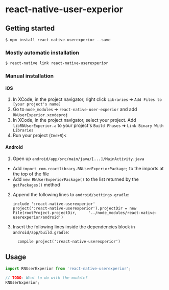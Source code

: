 
# react-native-user-experior

## Getting started

`$ npm install react-native-userexperior --save`

### Mostly automatic installation

`$ react-native link react-native-userexperior`

### Manual installation

#### iOS

1. In XCode, in the project navigator, right click `Libraries` ➜ `Add Files to [your project's name]`
2. Go to `node_modules` ➜ `react-native-user-experior` and add `RNUserExperior.xcodeproj`
3. In XCode, in the project navigator, select your project. Add `libRNUserExperior.a` to your project's `Build Phases` ➜ `Link Binary With Libraries`
4. Run your project (`Cmd+R`)<

#### Android

1. Open up `android/app/src/main/java/[...]/MainActivity.java`
  - Add `import com.reactlibrary.RNUserExperiorPackage;` to the imports at the top of the file
  - Add `new RNUserExperiorPackage()` to the list returned by the `getPackages()` method
2. Append the following lines to `android/settings.gradle`:
  	```
  	include ':react-native-userexperior'
  	project(':react-native-userexperior').projectDir = new File(rootProject.projectDir, 	'../node_modules/react-native-userexperior/android')
  	```
3. Insert the following lines inside the dependencies block in `android/app/build.gradle`:
  	```
      compile project(':react-native-userexperior')
  	```


## Usage
```javascript
import RNUserExperior from 'react-native-userexperior';

// TODO: What to do with the module?
RNUserExperior;
```
  